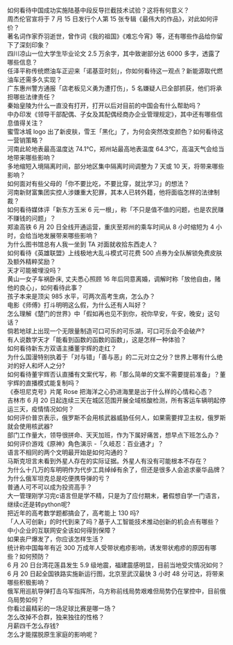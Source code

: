 如何看待中国成功实施陆基中段反导拦截技术试验？这将有何意义？  
周杰伦官宣将于 7 月 15 日发行个人第 15 张专辑《最伟大的作品》，对此如何评价？  
著名词作家乔羽逝世，曾作词《我的祖国》《难忘今宵》等，还有哪些作品给你留下了深刻印象？  
四川凉山一位大学生毕业论文 2.5 万余字，其中致谢部分达 6000 多字，透露了哪些信息？  
任泽平称传统燃油车正迎来「诺基亚时刻」，你如何看待这一观点？新能源取代燃油车还需多久实现？  
广东惠州警方通报「店老板见义勇为遭打伤」，5 名嫌疑人已全部抓获，他们将承担哪些法律责任？  
秦始皇陵为什么一直没有打开，打开以后对目前的中国会有什么帮助吗？  
中办印发《领导干部配偶、子女及其配偶经商办企业管理规定》，其中还有哪些信息值得关注？  
蜜雪冰城 logo 出了新皮肤，雪王「黑化」了，为何会突然改变颜色？如何看待这一营销策略？  
河南此轮地表最高温度达 74.1℃，郑州站最高地表温度 64.3℃，高温天气会给当地带来哪些影响？  
多地缩短入境隔离时间，部分地区集中隔离时间调整为 7 天或 10 天，将带来哪些影响？  
如何面对有些父母的「你不要比吃，不要比穿，就比学习」的想法？  
河南新财富集团实控人涉嫌重大犯罪，其本人已转外籍，他将面临怎样的法律制裁？  
如何看待媒体评「新东方玉米 6 元一根」，称「不只是值不值的问题，也是农民赚不赚钱的问题」？  
郑渝高铁 6 月 20 日全线开通运营，重庆至郑州的乘车时间从 8 小时缩短为 4 小时，会给当地发展带来哪些影响？  
为什么图书馆总有人我一坐到 TA 对面就收拾东西走人？  
如何看待《英雄联盟》上线极地大乱斗模式可花费 500 点券为全队解锁免费皮肤及额外精粹奖励？  
天才可能被埋没吗？  
黄山一女子车祸卧床, 丈夫悉心照顾 16 年后同意离婚，调解时称「放他自由，赌他的良心」，如何看待此事？  
孩子本来是顶尖 985 水平，可两次高考生病，怎么办？  
电影《师傅》打斗明明这么假，为什么还有人叫好？  
怎么理解《楚门的世界》中「假如再也见不到你，祝你早安，午安，晚安」这句话？  
倘若地球上出现一个无限量制造可口可乐的可乐湖，可口可乐会不会破产?  
有人说数学天才「能看到函数的函数的函数」，这是怎样一种体验？  
如何看待新东方双语主播董宇辉的走红？  
为什么国漫特别执着于「对与错」「善与恶」的二元对立之分？世界上哪有什么绝对的好人和坏人之分?  
如何看待董宇辉否认直播有文案代写，称「那么简单的文案不需要提前准备」？董宇辉的直播模式能复制吗？  
《泰坦尼克号》片尾 Rose 把海洋之心扔进海里是出于什么样的心情和心态？  
吉林市 6 月 20 日起连续三天在城区范围开展全域核酸检测，所有客运车辆明起停运三天，疫情情况如何？  
如何评价普京表示，俄罗斯不会用核武器威胁任何人，如果需要捍卫主权，俄罗斯就会使用核武器?  
部门工作量大，领导很拼命、天天加班，作为下属好痛苦，想早点下班怎么办？  
如何评价游戏《原神》角色演示 -「久岐忍：百业通才」？  
语言不相同的两个文明最开始是如何沟通的？  
马斯克坦言未看到外星人存在的实际证据。外星人有没有可能根本不存在？  
为什么十几万的车明明作为代步工具绰绰有余了，但还是很多人会追求豪华品牌？  
为什么俄军坦克总是吃便携导弹的亏？  
普通人可不可以成为投资高手？  
大一管理刚学习完c语言但是学不精，只是为了应付期末，暑假想自学一门语言，继续c还是转python呢?  
把近年的高考数学题都搞会了，高考能上 130 吗?  
「人人可创新」的时代到来了吗？基于人工智能技术推动创新的机会点有哪些？  
中小企业的互联网安全该如何得到保障？  
如果丧尸爆发了，你应该怎样生活？  
统计称中国每年有近 300 万成年人受带状疱疹影响，诱发带状疱疹的原因有哪些？如何预防？  
6 月 20 日台湾花莲县发生 5.9 级地震，福建震感明显，目前当地受灾情况如何？  
6 月 20 日起全国铁路实施新运行图，北京至武汉最快 3 小时 48 分可达，将带来哪些积极影响？  
俄军用巡航导弹打击乌军指挥所，乌方称前线局势艰难但局势仍在掌控中，目前俄乌局势如何？  
你看过最精彩的一场足球比赛是哪一场？  
怎么改掉不合群，独来独往的性格？  
月薪四千怎么存钱?  
怎么才能摆脱原生家庭的影响呢？  
